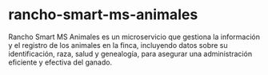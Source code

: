 # rancho-smart-ms-animales
Rancho Smart MS Animales es un microservicio que gestiona la información y el registro de los animales en la finca, incluyendo datos sobre su identificación, raza, salud y genealogía, para asegurar una administración eficiente y efectiva del ganado.
